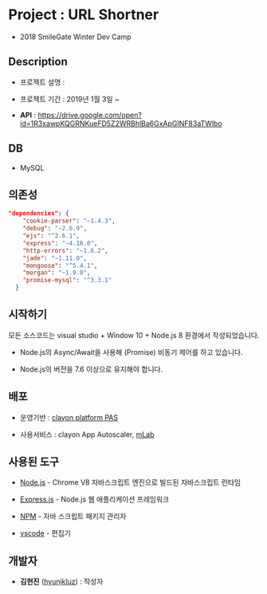 # Project : URL Shortner

* 2018 SmileGate Winter Dev Camp



## Description

* 프로젝트 설명 : 

* 프로젝트 기간 : 2019년 1월 3일 ~ 

* **API** : https://drive.google.com/open?id=1R3xawpKQGRNKueFD5Z2WRBhlBa6GxApGINF83aTWlbo




## DB
* MySQL




## 의존성

```json
"dependencies": {
    "cookie-parser": "~1.4.3",
    "debug": "~2.6.9",
    "ejs": "^2.6.1",
    "express": "~4.16.0",
    "http-errors": "~1.6.2",
    "jade": "~1.11.0",
    "mongoose": "^5.4.1",
    "morgan": "~1.9.0",
    "promise-mysql": "^3.3.1"
  }

```


## 시작하기

모든 소스코드는 visual studio + Window 10 + Node.js 8 환경에서 작성되었습니다.

* Node.js의 Async/Await을 사용해 (Promise) 비동기 제어를 하고 있습니다.

* Node.js의 버전을 7.6 이상으로 유지해야 합니다.



## 배포

* 운영기반 : [clayon platform PAS](https://www.clayon.io/)

* 사용서비스 : clayon App Autoscaler, [mLab](https://mlab.com/)



## 사용된 도구

* [Node.js](https://nodejs.org/ko/) - Chrome V8 자바스크립트 엔진으로 빌드된 자바스크립트 런타임

* [Express.js](http://expressjs.com/ko/) - Node.js 웹 애플리케이션 프레임워크

* [NPM](https://rometools.github.io/rome/) - 자바 스크립트 패키지 관리자

* [vscode](https://code.visualstudio.com/) - 편집기




## 개발자

*  **김현진** ([hyunjkluz](https://github.com/hyunjkluz)) : 작성자

